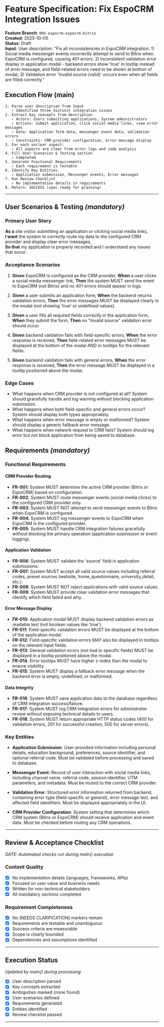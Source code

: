 # Feature Specification: Fix EspoCRM Integration Issues

**Feature Branch**: `005-espocrm-espocrm-bitrix`  
**Created**: 2025-10-05  
**Status**: Draft  
**Input**: User description: "Fix all inconsistencies in EspoCRM integration: 1) Social media messenger events incorrectly attempt to send to Bitrix when EspoCRM is configured, causing 401 errors; 2) Inconsistent validation error display in application modal - backend errors show 'true' in tooltip instead of error message, and field-related errors need to be shown at bottom of modal; 3) Validation error 'Invalid source (valid)' occurs even when all fields are filled correctly."

## Execution Flow (main)

```
1. Parse user description from Input
   ✓ Identified three distinct integration issues
2. Extract key concepts from description
   ✓ Actors: Users submitting applications, System administrators
   ✓ Actions: Submit application, click social media links, view error messages
   ✓ Data: Application form data, messenger event data, validation errors
   ✓ Constraints: CRM provider configuration, error message display
3. For each unclear aspect:
   ✓ All aspects are clear from error logs and code analysis
4. Fill User Scenarios & Testing section
   ✓ Completed
5. Generate Functional Requirements
   ✓ Each requirement is testable
6. Identify Key Entities
   ✓ Application submission, Messenger events, Error messages
7. Run Review Checklist
   ✓ No implementation details in requirements
8. Return: SUCCESS (spec ready for planning)
```

---

## User Scenarios & Testing _(mandatory)_

### Primary User Story

**As a** site visitor submitting an application or clicking social media links,  
**I want** the system to correctly route my data to the configured CRM provider and display clear error messages,  
**So that** my application is properly recorded and I understand any issues that occur.

### Acceptance Scenarios

1. **Given** EspoCRM is configured as the CRM provider, **When** a user clicks a social media messenger link, **Then** the system MUST send the event to EspoCRM (not Bitrix) and no 401 errors should appear in logs.

2. **Given** a user submits an application form, **When** the backend returns validation errors, **Then** the error messages MUST be displayed clearly in the modal (not showing 'true' or undefined values).

3. **Given** a user fills all required fields correctly in the application form, **When** they submit the form, **Then** no "Invalid source" validation error should occur.

4. **Given** backend validation fails with field-specific errors, **When** the error response is received, **Then** field-related error messages MUST be displayed at the bottom of the modal AND in tooltips for the relevant fields.

5. **Given** backend validation fails with general errors, **When** the error response is received, **Then** the error message MUST be displayed in a tooltip positioned above the modal.

### Edge Cases

- What happens when CRM provider is not configured at all? System should gracefully handle and log warning without blocking application submission.
- What happens when both field-specific and general errors occur? System should display both types appropriately.
- What happens when error message is empty or malformed? System should display a generic fallback error message.
- What happens when network request to CRM fails? System should log error but not block application from being saved to database.

## Requirements _(mandatory)_

### Functional Requirements

#### CRM Provider Routing

- **FR-001**: System MUST determine the active CRM provider (Bitrix or EspoCRM) based on configuration.
- **FR-002**: System MUST route messenger events (social media clicks) to the configured CRM provider only.
- **FR-003**: System MUST NOT attempt to send messenger events to Bitrix when EspoCRM is configured.
- **FR-004**: System MUST log messenger events to EspoCRM when EspoCRM is the configured provider.
- **FR-005**: System MUST handle CRM integration failures gracefully without blocking the primary operation (application submission or event logging).

#### Application Validation

- **FR-006**: System MUST validate the 'source' field in application submissions.
- **FR-007**: System MUST accept all valid source values including referral codes, preset sources (website, home_questionnaire, university_detail, etc.).
- **FR-008**: System MUST NOT reject applications with valid source values.
- **FR-009**: System MUST provide clear validation error messages that identify which field failed and why.

#### Error Message Display

- **FR-010**: Application modal MUST display backend validation errors as readable text (not boolean values like 'true').
- **FR-011**: Field-specific validation errors MUST be displayed at the bottom of the application modal.
- **FR-012**: Field-specific validation errors MAY also be displayed in tooltips on the relevant input fields.
- **FR-013**: General validation errors (not tied to specific fields) MUST be displayed in a tooltip positioned above the modal.
- **FR-014**: Error tooltips MUST have higher z-index than the modal to ensure visibility.
- **FR-015**: System MUST display a fallback error message when the backend error is empty, undefined, or malformed.

#### Data Integrity

- **FR-016**: System MUST save application data to the database regardless of CRM integration success/failure.
- **FR-017**: System MUST log CRM integration errors for administrator review without exposing technical details to users.
- **FR-018**: System MUST return appropriate HTTP status codes (400 for validation errors, 201 for successful creation, 500 for server errors).

### Key Entities

- **Application Submission**: User-provided information including personal details, education background, preferences, source identifier, and optional referral code. Must be validated before processing and saved to database.

- **Messenger Event**: Record of user interaction with social media links, including channel name, referral code, session identifier, UTM parameters, and metadata. Must be routed to the correct CRM provider.

- **Validation Error**: Structured error information returned from backend, containing error type (field-specific or general), error message text, and affected field identifiers. Must be displayed appropriately in the UI.

- **CRM Provider Configuration**: System setting that determines which CRM system (Bitrix or EspoCRM) should receive application and event data. Must be checked before routing any CRM operations.

---

## Review & Acceptance Checklist

_GATE: Automated checks run during main() execution_

### Content Quality

- [x] No implementation details (languages, frameworks, APIs)
- [x] Focused on user value and business needs
- [x] Written for non-technical stakeholders
- [x] All mandatory sections completed

### Requirement Completeness

- [x] No [NEEDS CLARIFICATION] markers remain
- [x] Requirements are testable and unambiguous
- [x] Success criteria are measurable
- [x] Scope is clearly bounded
- [x] Dependencies and assumptions identified

---

## Execution Status

_Updated by main() during processing_

- [x] User description parsed
- [x] Key concepts extracted
- [x] Ambiguities marked (none found)
- [x] User scenarios defined
- [x] Requirements generated
- [x] Entities identified
- [x] Review checklist passed

---
